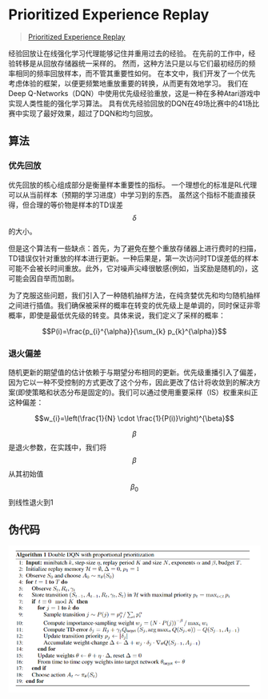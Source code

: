 # Prioritized Experience Replay

> [Prioritized Experience Replay](https://arxiv.org/pdf/1511.05952.pdf)

经验回放让在线强化学习代理能够记住并重用过去的经验。 在先前的工作中，经验转移是从回放存储器统一采样的。 然而，这种方法只是以与它们最初经历的频率相同的频率回放样本，而不管其重要性如何。 在本文中，我们开发了一个优先考虑体验的框架，以便更频繁地重放重要的转换，从而更有效地学习。 我们在Deep Q-Networks（DQN）中使用优先级经验重放，这是一种在多种Atari游戏中实现人类性能的强化学习算法。 具有优先经验回放的DQN在49场比赛中的41场比赛中实现了最好效果，超过了DQN和均匀回放。

## 算法

### 优先回放

优先回放的核心组成部分是衡量样本重要性的指标。 一个理想化的标准是RL代理可以从当前样本（预期的学习进度）中学习到的东西。 虽然这个指标不能直接获得，但合理的等价物是样本的TD误差 $$δ$$ 的大小。

但是这个算法有一些缺点：首先，为了避免在整个重放存储器上进行费时的扫描，TD错误仅针对重放的样本进行更新。一种后果是，第一次访问时TD误差低的样本可能不会被长时间重放。此外，它对噪声尖峰很敏感\(例如，当奖励是随机的\)，这可能会因自举而加剧。

为了克服这些问题，我们引入了一种随机抽样方法，在纯贪婪优先和均匀随机抽样之间进行插值。我们确保被采样的概率在转变的优先级上是单调的，同时保证非零概率，即使是最低优先级的转变。具体来说，我们定义了采样的概率：

$$P(i)=\frac{p_{i}^{\alpha}}{\sum_{k} p_{k}^{\alpha}}$$ 

### 退火偏差

随机更新的期望值的估计依赖于与期望分布相同的更新。优先级重播引入了偏差，因为它以一种不受控制的方式更改了这个分布，因此更改了估计将收敛到的解决方案\(即使策略和状态分布是固定的\)。我们可以通过使用重要采样（IS）权重来纠正这种偏差：

$$w_{i}=\left(\frac{1}{N} \cdot \frac{1}{P(i)}\right)^{\beta}$$ 

$$\beta$$是退火参数，在实践中，我们将$$\beta$$从其初始值$$\beta_0$$到线性退火到1

## 伪代码

![](../../.gitbook/assets/image%20%2875%29.png)

